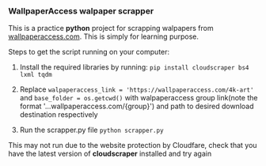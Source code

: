 ### **WallpaperAccess walpaper scrapper**

This is a practice **python** project for scrapping walpapers from [wallpaperaccess.com](https://wallpaperaccess.com/ "wallpaperaccess.com"). This is simply for learning purpose.

Steps to get the script running on your computer:
1. Install the required libraries by running:
	`pip install cloudscraper bs4 lxml tqdm`

1. Replace 
	`walpaperaccess_link = 'https://wallpaperaccess.com/4k-art'`
	and
	`base_folder = os.getcwd()`
	with walpaperaccess group link(note the format '...wallpaperaccess.com/{group}')
	and path to desired download destination respectively

1. Run the scrapper.py file
	`python scrapper.py`
	
This may not run due to the website protection by Cloudfare, check that you have the latest version of **cloudscraper** installed and try again

